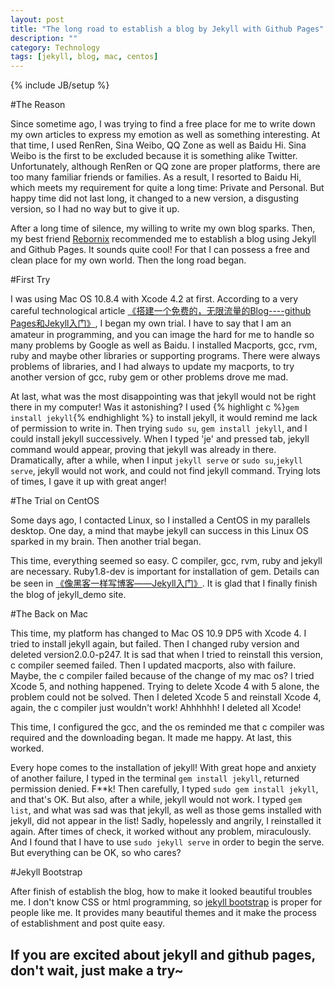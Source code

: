 ```yaml
---
layout: post
title: "The long road to establish a blog by Jekyll with Github Pages"
description: ""
category: Technology
tags: [jekyll, blog, mac, centos]
---
```

{% include JB/setup %}

#The Reason

  Since sometime ago, I was trying to find a free place for me to write down my own articles to express my emotion as well as something interesting. At that time, I used RenRen, Sina Weibo, QQ Zone as well as Baidu Hi. Sina Weibo is the first to be excluded because it is something alike Twitter. Unfortunately, although RenRen or QQ zone are proper platforms, there are too many familiar friends or families. As a result, I resorted to Baidu Hi, which meets my requirement for quite a long time: Private and Personal. But happy time did not last long, it changed to a new version, a disgusting version, so I had no way but to give it up.

  After a long time of silence, my willing to write my own blog sparks. Then, my best friend [Rebornix](http://www.rebornix.com) recommended me to establish a blog using Jekyll and Github Pages. It sounds quite cool! For that I can possess a free and clean place for my own world. Then the long road began.
  
#First Try

I was using Mac OS 10.8.4 with Xcode 4.2 at first. According to a very careful technological article [《搭建一个免费的，无限流量的Blog----github Pages和Jekyll入门》](http://www.ruanyifeng.com/blog/2012/08/blogging_with_jekyll.html), I began my own trial. I have to say that I am an amateur in programming, and you can image the hard for me to handle so many problems by Google as well as Baidu. I installed Macports, gcc, rvm, ruby and maybe other libraries or supporting programs. There were always problems of libraries, and I had always to update my macports, to try another version of gcc, ruby gem or other problems drove me mad. 

At last, what was the most disappointing was that jekyll would not be right there in my computer! Was it astonishing? I used {% highlight c %}`gem install jekyll`{% endhighlight %} to install jekyll, it would remind me lack of permission to write in. Then trying `sudo su`, `gem install jekyll`, and I could install jekyll successively. When I typed 'je' and pressed tab, jekyll command would appear, proving that jekyll was already in there. Dramatically, after a while, when I input `jekyll serve` or `sudo su`,`jekyll serve`, jekyll would not work, and could not find jekyll command. Trying lots of times, I gave it up with great anger!

#The Trial on CentOS

Some days ago, I contacted Linux, so I installed a CentOS in my parallels desktop. One day, a mind that maybe jekyll can success in this Linux OS sparked in my brain. Then another trial began.

This time, everything seemed so easy. C compiler, gcc, rvm, ruby and jekyll are necessary. Ruby1.8-dev is important for installation of gem. Details can be seen in  [《像黑客一样写博客——Jekyll入门》](http://www.cnblogs.com/TheGrandDesign/articles/2573282.html). It is glad that I finally finish the blog of jekyll_demo site.

#The Back on Mac

This time, my platform has changed to Mac OS 10.9 DP5 with Xcode 4. I tried to install jekyll again, but failed. Then I changed ruby version and deleted version2.0.0-p247. It is sad that when I tried to reinstall this version, c compiler seemed failed. Then I updated macports, also with failure. Maybe, the c compiler failed because of the change of my mac os? I tried Xcode 5, and nothing happened. Trying to delete Xcode 4 with 5 alone, the problem could not be solved. Then I deleted Xcode 5 and reinstall Xcode 4, again, the c compiler just wouldn't work! Ahhhhhh! I deleted all Xcode!

This time, I configured the gcc, and the os reminded me that c compiler was required and the downloading began. It made me happy. At last, this worked. 

Every hope comes to the installation of jekyll! With great hope and anxiety of another failure, I typed in the terminal `gem install jekyll`, returned permission denied. F\*\*k! Then carefully, I typed `sudo gem install jekyll`, and that's OK. But also, after a while, jekyll would not work. I typed `gem list`, and what was sad was that jekyll, as well as those gems installed with jekyll, did not appear in the list! Sadly, hopelessly and angrily, I reinstalled it again. After times of check, it worked without any problem, miraculously. And I found that I have to use `sudo jekyll serve` in order to begin the serve. But everything can be OK, so who cares?

#Jekyll Bootstrap

After finish of establish the blog, how to make it looked beautiful troubles me. I don't know CSS or html programming, so [jekyll bootstrap](http://jekyllbootstrap.com) is proper for people like me. It provides many beautiful themes and it make the process of establishment and post quite easy.

## If you are excited about jekyll and github pages, don't wait, just make a try~